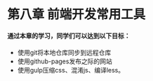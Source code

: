 # 第八章 前端开发常用工具

#### 通过本章的学习，同学们可以达到以下目标：
* 使用git将本地仓库同步到远程仓库
* 使用github-pages发布之际的网站
* 使用gulp压缩css、混淆js、编译less。

